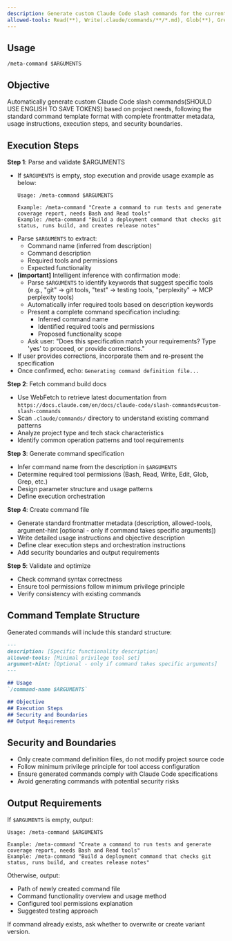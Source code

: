 ```yaml
---
description: Generate custom Claude Code slash commands for the current project
allowed-tools: Read(**), Write(.claude/commands/**/*.md), Glob(**), Grep(**), WebFetch(docs.claude.com)
---
```


## Usage

`/meta-command $ARGUMENTS`

## Objective

Automatically generate custom Claude Code slash commands(SHOULD USE ENGLISH TO SAVE TOKENS) based on project needs, following the standard command template format with complete frontmatter metadata, usage instructions, execution steps, and security boundaries.

## Execution Steps

**Step 1**: Parse and validate $ARGUMENTS
- If `$ARGUMENTS` is empty, stop execution and provide usage example as below:
  ```
  Usage: /meta-command $ARGUMENTS

  Example: /meta-command "Create a command to run tests and generate coverage report, needs Bash and Read tools"
  Example: /meta-command "Build a deployment command that checks git status, runs build, and creates release notes"
  ```
- Parse `$ARGUMENTS` to extract:
  - Command name (inferred from description)
  - Command description
  - Required tools and permissions
  - Expected functionality
- **[important]** Intelligent inference with confirmation mode:
  - Parse `$ARGUMENTS` to identify keywords that suggest specific tools (e.g., "git" → git tools, "test" → testing tools, "perplexity" → MCP perplexity tools)
  - Automatically infer required tools based on description keywords
  - Present a complete command specification including:
    * Inferred command name
    * Identified required tools and permissions
    * Proposed functionality scope
  - Ask user: "Does this specification match your requirements? Type 'yes' to proceed, or provide corrections."
- If user provides corrections, incorporate them and re-present the specification
- Once confirmed, echo: `Generating command definition file...`

**Step 2**: Fetch command build docs
- Use WebFetch to retrieve latest documentation from `https://docs.claude.com/en/docs/claude-code/slash-commands#custom-slash-commands`
- Scan `.claude/commands/` directory to understand existing command patterns
- Analyze project type and tech stack characteristics
- Identify common operation patterns and tool requirements

**Step 3**: Generate command specification
- Infer command name from the description in `$ARGUMENTS`
- Determine required tool permissions (Bash, Read, Write, Edit, Glob, Grep, etc.)
- Design parameter structure and usage patterns
- Define execution orchestration

**Step 4**: Create command file
- Generate standard frontmatter metadata (description, allowed-tools, argument-hint [optional - only if command takes specific arguments])
- Write detailed usage instructions and objective description
- Define clear execution steps and orchestration instructions
- Add security boundaries and output requirements

**Step 5**: Validate and optimize
- Check command syntax correctness
- Ensure tool permissions follow minimum privilege principle
- Verify consistency with existing commands

## Command Template Structure

Generated commands will include this standard structure:
```markdown
---
description: [Specific functionality description]
allowed-tools: [Minimal privilege tool set]
argument-hint: [Optional - only if command takes specific arguments]
---

## Usage
`/command-name $ARGUMENTS`

## Objective
## Execution Steps
## Security and Boundaries
## Output Requirements
```

## Security and Boundaries

- Only create command definition files, do not modify project source code
- Follow minimum privilege principle for tool access configuration
- Ensure generated commands comply with Claude Code specifications
- Avoid generating commands with potential security risks

## Output Requirements

If `$ARGUMENTS` is empty, output:
```
Usage: /meta-command $ARGUMENTS

Example: /meta-command "Create a command to run tests and generate coverage report, needs Bash and Read tools"
Example: /meta-command "Build a deployment command that checks git status, runs build, and creates release notes"
```

Otherwise, output:
- Path of newly created command file
- Command functionality overview and usage method
- Configured tool permissions explanation
- Suggested testing approach

If command already exists, ask whether to overwrite or create variant version.